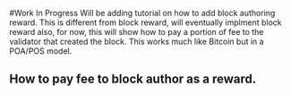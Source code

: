 #Work In Progress
Will be adding tutorial on how to add block authoring reward. This is different from block reward, will eventually implment block reward also, for now, this will show how to pay a portion of fee to the validator that created the block. This works much like Bitcoin but in a POA/POS model.

## How to pay fee to block author as a reward.
